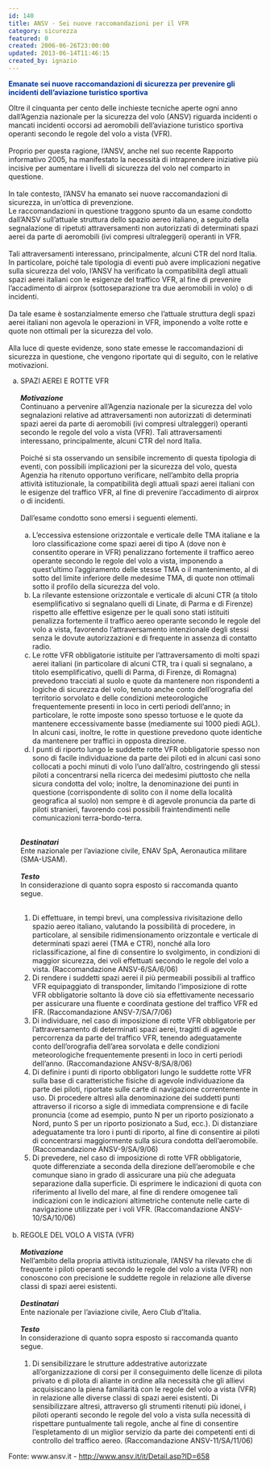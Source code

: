 ```yaml
---
id: 140
title: ANSV - Sei nuove raccomandazioni per il VFR
category: sicurezza
featured: 0
created: 2006-06-26T23:00:00
updated: 2013-06-14T11:46:15
created_by: ignazio
---
```

<p style="color: #039; font-size: 14px; font-weight: bolder;">
 Emanate sei nuove raccomandazioni di sicurezza per prevenire gli incidenti dell’aviazione turistico sportiva
</p>
<p>
 Oltre il cinquanta per cento delle inchieste tecniche aperte ogni anno dall’Agenzia nazionale per la sicurezza del volo (ANSV) riguarda incidenti o mancati incidenti occorsi ad aeromobili dell’aviazione turistico sportiva operanti secondo le regole del volo a vista (VFR).
 <br/>
 <br/>
 Proprio per questa ragione, l’ANSV, anche nel suo recente Rapporto informativo 2005, ha manifestato la necessità di intraprendere iniziative più incisive per aumentare i livelli di sicurezza del volo nel comparto in questione.
 <br/>
 <br/>
 In tale contesto, l’ANSV ha emanato sei nuove raccomandazioni di sicurezza, in un’ottica di prevenzione.
 <br/>
 Le raccomandazioni in questione traggono spunto da un esame condotto dall’ANSV sull’attuale struttura dello spazio aereo italiano, a seguito della segnalazione di ripetuti attraversamenti non autorizzati di determinati spazi aerei da parte di aeromobili (ivi compresi ultraleggeri) operanti in VFR.
 <br/>
 <br/>
 Tali attraversamenti interessano, principalmente, alcuni CTR del nord Italia. In particolare, poiché tale tipologia di eventi può avere implicazioni negative sulla sicurezza del volo, l’ANSV ha verificato la compatibilità degli attuali spazi aerei italiani con le esigenze del traffico VFR, al fine di prevenire l’accadimento di airprox (sottoseparazione tra due aeromobili in volo) o di incidenti.
 <br/>
 <br/>
 Da tale esame è sostanzialmente emerso che l’attuale struttura degli spazi aerei italiani non agevola le operazioni in VFR, imponendo a volte rotte e quote non ottimali per la sicurezza del volo.
 <br/>
 <br/>
 Alla luce di queste evidenze, sono state emesse le raccomandazioni di sicurezza in questione, che vengono riportate qui di seguito, con le relative motivazioni.
</p>
<ol type="a">
 <li>
  <span class="contentpane">
   <span class="contentheading">
    SPAZI AEREI E ROTTE VFR
   </span>
   <br/>
  </span>
  <br/>
  <em>
   <strong>
    Motivazione
   </strong>
  </em>
  <br/>
  Continuano a pervenire all’Agenzia nazionale per la sicurezza del volo segnalazioni relative ad attraversamenti non autorizzati di determinati spazi aerei da parte di aeromobili (ivi compresi ultraleggeri) operanti secondo le regole del volo a vista (VFR). Tali attraversamenti interessano, principalmente, alcuni CTR del nord Italia.
  <br/>
  <br/>
  Poiché si sta osservando un sensibile incremento di questa tipologia di eventi, con possibili implicazioni per la sicurezza del volo, questa Agenzia ha ritenuto opportuno verificare, nell’ambito della propria attività istituzionale, la compatibilità degli attuali spazi aerei italiani con le esigenze del traffico VFR, al fine di prevenire l’accadimento di airprox o di incidenti.
  <br/>
  <br/>
  Dall’esame condotto sono emersi i seguenti elementi.
  <br/>
  <br/>
  <ol type="a">
   <li>
    L’eccessiva estensione orizzontale e verticale delle TMA italiane e la loro classificazione come spazi aerei di tipo A (dove non è consentito operare in VFR) penalizzano fortemente il traffico aereo operante secondo le regole del volo a vista, imponendo a quest’ultimo l’aggiramento delle stesse TMA o il mantenimento, al di sotto del limite inferiore delle medesime TMA, di quote non ottimali sotto il profilo della sicurezza del volo.
   </li>
   <li>
    La rilevante estensione orizzontale e verticale di alcuni CTR (a titolo esemplificativo si segnalano quelli di Linate, di Parma e di Firenze) rispetto alle effettive esigenze per le quali sono stati istituiti penalizza fortemente il traffico aereo operante secondo le regole del volo a vista, favorendo l’attraversamento intenzionale degli stessi senza le dovute autorizzazioni e di frequente in assenza di contatto radio.
   </li>
   <li>
    Le rotte VFR obbligatorie istituite per l’attraversamento di molti spazi aerei italiani (in particolare di alcuni CTR, tra i quali si segnalano, a titolo esemplificativo, quelli di Parma, di Firenze, di Romagna) prevedono tracciati al suolo e quote da mantenere non rispondenti a logiche di sicurezza del volo, tenuto anche conto dell’orografia del territorio sorvolato e delle condizioni meteorologiche frequentemente presenti in loco in certi periodi dell’anno; in particolare, le rotte imposte sono spesso tortuose e le quote da mantenere eccessivamente basse (mediamente sui 1000 piedi AGL). In alcuni casi, inoltre, le rotte in questione prevedono quote identiche da mantenere per traffici in opposta direzione.
   </li>
   <li>
    I punti di riporto lungo le suddette rotte VFR obbligatorie spesso non sono di facile individuazione da parte dei piloti ed in alcuni casi sono collocati a pochi minuti di volo l’uno dall’altro, costringendo gli stessi piloti a concentrarsi nella ricerca dei medesimi piuttosto che nella sicura condotta del volo; inoltre, la denominazione dei punti in questione (corrispondente di solito con il nome della località geografica al suolo) non sempre è di agevole pronuncia da parte di piloti stranieri, favorendo così possibili fraintendimenti nelle comunicazioni terra-bordo-terra.
   </li>
  </ol>
  <p>
   <br/>
   <em>
    <strong>
     Destinatari
    </strong>
   </em>
   <br/>
   Ente nazionale per l’aviazione civile, ENAV SpA, Aeronautica militare (SMA-USAM).
   <br/>
   <br/>
   <strong>
    <em>
     Testo
    </em>
   </strong>
   <br/>
   In considerazione di quanto sopra esposto si raccomanda quanto segue.
   <br/>
   <br/>
  </p>
  <ol>
   <li>
    Di effettuare, in tempi brevi, una complessiva rivisitazione dello spazio aereo italiano, valutando la possibilità di procedere, in particolare, al sensibile ridimensionamento orizzontale e verticale di determinati spazi aerei (TMA e CTR), nonché alla loro riclassificazione, al fine di consentire lo svolgimento, in condizioni di maggior sicurezza, dei voli effettuati secondo le regole del volo a vista. (Raccomandazione ANSV-6/SA/6/06)
   </li>
   <li>
    Di rendere i suddetti spazi aerei il più permeabili possibili al traffico VFR equipaggiato di transponder, limitando l’imposizione di rotte VFR obbligatorie soltanto là dove ciò sia effettivamente necessario per assicurare una fluente e coordinata gestione del traffico VFR ed IFR. (Raccomandazione ANSV-7/SA/7/06)
   </li>
   <li>
    Di individuare, nel caso di imposizione di rotte VFR obbligatorie per l’attraversamento di determinati spazi aerei, tragitti di agevole percorrenza da parte del traffico VFR, tenendo adeguatamente conto dell’orografia dell’area sorvolata e delle condizioni meteorologiche frequentemente presenti in loco in certi periodi dell’anno. (Raccomandazione ANSV-8/SA/8/06)
   </li>
   <li>
    Di definire i punti di riporto obbligatori lungo le suddette rotte VFR sulla base di caratteristiche fisiche di agevole individuazione da parte dei piloti, riportate sulle carte di navigazione correntemente in uso. Di procedere altresì alla denominazione dei suddetti punti attraverso il ricorso a sigle di immediata comprensione e di facile pronuncia (come ad esempio, punto N per un riporto posizionato a Nord, punto S per un riporto posizionato a Sud, ecc.). Di distanziare adeguatamente tra loro i punti di riporto, al fine di consentire ai piloti di concentrarsi maggiormente sulla sicura condotta dell’aeromobile. (Raccomandazione ANSV-9/SA/9/06)
   </li>
   <li>
    Di prevedere, nel caso di imposizione di rotte VFR obbligatorie, quote differenziate a seconda della direzione dell’aeromobile e che comunque siano in grado di assicurare una più che adeguata separazione dalla superficie. Di esprimere le indicazioni di quota con riferimento al livello del mare, al fine di rendere omogenee tali indicazioni con le indicazioni altimetriche contenute nelle carte di navigazione utilizzate per i voli VFR. (Raccomandazione ANSV-10/SA/10/06)
    <br/>
    <br/>
   </li>
  </ol>
 </li>
 <li>
  <span class="contentheading">
   REGOLE DEL VOLO A VISTA (VFR)
  </span>
  <br/>
  <br/>
  <strong>
   <em>
    Motivazione
   </em>
  </strong>
  <br/>
  Nell’ambito della propria attività istituzionale, l’ANSV ha rilevato che di frequente i piloti operanti secondo le regole del volo a vista (VFR) non conoscono con precisione le suddette regole in relazione alle diverse classi di spazi aerei esistenti.
  <br/>
  <br/>
  <strong>
   <em>
    Destinatari
   </em>
  </strong>
  <br/>
  Ente nazionale per l’aviazione civile, Aero Club d’Italia.
  <br/>
  <br/>
  <strong>
   <em>
    Testo
   </em>
  </strong>
  <br/>
  In considerazione di quanto sopra esposto si raccomanda quanto segue.
  <br/>
  <br/>
  <ol>
   <li>
    Di sensibilizzare le strutture addestrative autorizzate all’organizzazione di corsi per il conseguimento delle licenze di pilota privato e di pilota di aliante in ordine alla necessità che gli allievi acquisiscano la piena familiarità con le regole del volo a vista (VFR) in relazione alle diverse classi di spazi aerei esistenti. Di sensibilizzare altresì, attraverso gli strumenti ritenuti più idonei, i piloti operanti secondo le regole del volo a vista sulla necessità di rispettare puntualmente tali regole, anche al fine di consentire l’espletamento di un miglior servizio da parte dei competenti enti di controllo del traffico aereo. (Raccomandazione ANSV-11/SA/11/06)
   </li>
  </ol>
 </li>
</ol>
<p>
 Fonte: www.ansv.it -
 <a href="http://www.ansv.it/it/Detail.asp?ID=658">
  http://www.ansv.it/it/Detail.asp?ID=658
 </a>
</p>
